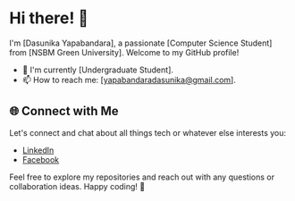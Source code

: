 # Hi there! 👋

I'm [Dasunika Yapabandara], a passionate [Computer Science Student] from [NSBM Green University]. Welcome to my GitHub profile! 



- 🌱 I'm currently [Undergraduate Student].
- 📫 How to reach me: [yapabandaradasunika@gmail.com].






## 🌐 Connect with Me

Let's connect and chat about all things tech or whatever else interests you:


- [LinkedIn](https://www.linkedin.com/in/dasunika-yapabandara?utm_source=share&utm_campaign=share_via&utm_content=profile&utm_medium=android_app)
- [Facebook](https://www.facebook.com/profile.php?id=100078380383487&mibextid=ZbWKwL)

Feel free to explore my repositories and reach out with any questions or collaboration ideas. Happy coding! 🚀




  <svg
        width="467"
        height="195"
        viewBox="0 0 467 195"
        fill="none"
        xmlns="http://www.w3.org/2000/svg"
        role="img"
        aria-labelledby="descId"
      >
        <title id="titleId">Dasunika's Github Stats, Rank: C</title>
        <desc id="descId">Total Stars Earned: 0, Total Commits in 2024 : 72, Total PRs: 5, Total Issues: 0, Contributed to (last year): 1</desc>
        <style>
          .header {
            font: 600 18px 'Segoe UI', Ubuntu, Sans-Serif;
            fill: #58a6fe;
            animation: fadeInAnimation 0.8s ease-in-out forwards;
          }
          @supports(-moz-appearance: auto) {
            /* Selector detects Firefox */
            .header { font-size: 15.5px; }
          }
          
  </g><g transform="translate(0, 25)">
    <g class="stagger" style="animation-delay: 600ms" transform="translate(25, 0)">
      
 
  </g><g transform="translate(0, 50)">
    <g class="stagger" style="animation-delay: 750ms" transform="translate(25, 0)">
      
  
  
       
  </g><g transform="translate(0, 75)">
    <g class="stagger" style="animation-delay: 900ms" transform="translate(25, 0)">
      
  
    
  </g><g transform="translate(0, 100)">
    <g class="stagger" style="animation-delay: 1050ms" transform="translate(25, 0)">
      
  
       
  </g>
    </svg>
  
       

